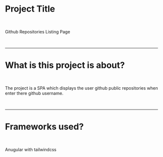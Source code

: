 <h1>Project Title</h1>
<br>
<p>Github Repositories Listing Page</p>
<br>
<hr>
<h1>What is this project is about?</h1>
<br>
<p>The project is a SPA which displays the user github public repositories when enter there github username.</p>
<br>
<hr>
<h1>Frameworks used?</h1>
<br>
<p>Anugular with tailwindcss</p>
